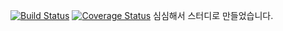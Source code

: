 [![Build Status](https://travis-ci.org/miion/study2.svg?branch=master)](https://travis-ci.org/miion/study2)
[![Coverage Status](https://coveralls.io/repos/github/miion/study2/badge.svg?branch=master)](https://coveralls.io/github/miion/study2?branch=master)
심심해서 스터디로 만들었습니다.